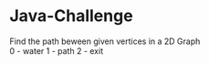# Java-Challenge

Find the path beween given vertices in a 2D Graph </br>
0 - water
1 - path
2 - exit
